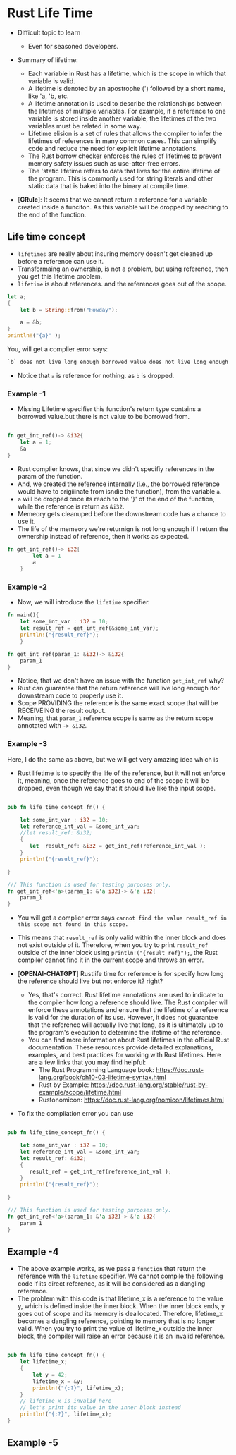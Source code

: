 # Rust Life Time
- Difficult topic to learn
    - Even for seasoned developers.
- Summary of lifetime:
    - Each variable in Rust has a lifetime, which is the scope in which that
      variable is valid.
    - A lifetime is denoted by an apostrophe (') followed by a short name, like
      'a, 'b, etc.
    - A lifetime annotation is used to describe the relationships between the
      lifetimes of multiple variables. For example, if a reference to one
      variable is stored inside another variable, the lifetimes of the two
      variables must be related in some way.
    - Lifetime elision is a set of rules that allows the compiler to infer the
      lifetimes of references in many common cases. This can simplify code and
      reduce the need for explicit lifetime annotations.
    - The Rust borrow checker enforces the rules of lifetimes to prevent memory
      safety issues such as use-after-free errors.
    - The 'static lifetime refers to data that lives for the entire lifetime of
      the program. This is commonly used for string literals and other static
      data that is baked into the binary at compile time.

- [**GRule**]: It seems that we cannot return a reference for a variable created
  inside a funciton. As this variable will be dropped by reaching to the end of
  the function.

## Life time concept
- `lifetimes` are really about insuring memory doesn't get cleaned up before a
  reference can use it.
- Transformaing an ownership, is not a problem, but using reference, then you
  get this lifetime problem.
- `lifetime` is about references. and the references goes out of the scope.

```rust
let a;
{
    let b = String::from("Howday");

    a = &b;
}
println!("{a}" );
```
You, will get a complier error says:

```rust
`b` does not live long enough borrowed value does not live long enough.
```
- Notice that `a` is reference for nothing. as `b` is dropped.

### Example -1
- Missing Lifetime specifier this function's return type contains a borrowed
  value.but there is not value to be borrowed from.

```rust

fn get_int_ref()-> &i32{
    let a = 1;
    &a
}
```

- Rust complier knows, that since we didn't specifiy references in the param of
  the function.
- And, we created the reference internally (i.e., the borrowed reference would
  have to origiiinate from isndie the function), from the variable `a`.
- `a` will be dropped once its reach to the '}' of the end of the function,
  while the reference is return as `&i32`.
- Memeory gets cleanuped before the downstream code has a chance to use it.
- The life of the memeory we're returnign is not long enough if I return the
  ownership instead of reference, then it works as expected.


```rust
fn get_int_ref()-> i32{
        let a = 1
        a
    }
```
### Example -2

- Now,  we will introduce the `lifetime` specifier.
```rust
fn main(){
    let some_int_var : i32 = 10;
    let result_ref = get_int_ref(&some_int_var);
    println!("{result_ref}");
    }

fn get_int_ref(param_1: &i32)-> &i32{
    param_1
}
```
- Notice, that we don't have an issue with the function `get_int_ref` why?
- Rust can guarantee that the return reference will live long enough ifor downstream code to properly use it.
- Scope PROVIDING the reference is the same exact scope that will be RECEIVEING the result output.
- Meaning, that `param_1` reference scope is same as the return scope annotated with `-> &i32`.

### Example -3
Here, I do the same as above, but we will get very amazing idea which is
- Rust lifetime is to specify the life of the reference, but it will not
  enforce it, meaning, once the reference goes to end of the scope it will be
  dropped, even though we say that it should live like the input scope.

```rust

pub fn life_time_concept_fn() {

    let some_int_var : i32 = 10;
    let reference_int_val = &some_int_var;
    //let result_ref: &i32;
    {
       let  result_ref: &i32 = get_int_ref(reference_int_val );
    }
    println!("{result_ref}");

}

/// This function is used for testing purposes only.
fn get_int_ref<'a>(param_1: &'a i32)-> &'a i32{
    param_1
}
```

- You will get a complier error says `cannot find the value result_ref in this scope not found in this scope.`
- This means that `result_ref` is only valid within the inner block and does not
  exist outside of it. Therefore, when you try to print `result_ref` outside of
  the inner block using `println!("{result_ref}");`, the Rust compiler cannot
  find it in the current scope and throws an error.
- [**OPENAI-CHATGPT**] Rustlife time for reference is for specify how long the
  reference should live but not enforce it? right?
    - Yes, that's correct. Rust lifetime annotations are used to indicate to
      the compiler how long a reference should live. The Rust compiler will
      enforce these annotations and ensure that the lifetime of a reference is
      valid for the duration of its use. However, it does not guarantee that
      the reference will actually live that long, as it is ultimately up to the
      program's execution to determine the lifetime of the reference.
    - You can find more information about Rust lifetimes in the official Rust
      documentation. These resources provide detailed explanations, examples,
      and best practices for working with Rust lifetimes. Here are a few links
      that you may find helpful:
        - The Rust Programming Language book:
          https://doc.rust-lang.org/book/ch10-03-lifetime-syntax.html
        - Rust by Example: https://doc.rust-lang.org/stable/rust-by-example/scope/lifetime.html
        - Rustonomicon: https://doc.rust-lang.org/nomicon/lifetimes.html

- To fix the compliation error you can use
```rust

pub fn life_time_concept_fn() {

    let some_int_var : i32 = 10;
    let reference_int_val = &some_int_var;
    let result_ref: &i32;
    {
       result_ref = get_int_ref(reference_int_val );
    }
    println!("{result_ref}");

}

/// This function is used for testing purposes only.
fn get_int_ref<'a>(param_1: &'a i32)-> &'a i32{
    param_1
}
```

## Example -4
- The above example works, as we pass a `function` that return the reference
  with the `lifetime` specifier. We cannot compile the following code if its
  direct reference, as it will be considered as a dangling reference.
- The problem with this code is that lifetime_x is a reference to the value y,
  which is defined inside the inner block. When the inner block ends, y goes
  out of scope and its memory is deallocated. Therefore, lifetime_x becomes a
  dangling reference, pointing to memory that is no longer valid. When you try
  to print the value of lifetime_x outside the inner block, the compiler will
  raise an error because it is an invalid reference.

```rust

pub fn life_time_concept_fn() {
    let lifetime_x;
    {
        let y = 42;
        lifetime_x = &y;
        println!("{:?}", lifetime_x);
    }
    // lifetime_x is invalid here
    // let's print its value in the inner block instead
    println!("{:?}", lifetime_x);
}
```

## Example -5


```rust

```

